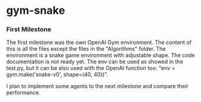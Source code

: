 # gym-snake

### First Milestone

The first milestone was the own OpenAI Gym environment. The content of this is all the files except the files in the "Algorithms" folder. 
The environment is a snake game environment with adjustable shape. The code documentation is not ready yet. The env can be used as showed in the test.py, but it can be also used with the OpenAI function too: "env = gym.make('snake-v0', shape=(40, 40))".

I plan to implement some agents to the next milestone and compare their performance. 

